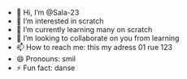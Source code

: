 - 👋 Hi, I’m @Sala-23
- 👀 I’m interested in scratch
- 🌱 I’m currently learning many on scratch
- 💞️ I’m looking to collaborate on you from learning 
- 📫 How to reach me: this my adress 01 rue 123
- 😄 Pronouns: smil
- ⚡ Fun fact: danse

<!---
Sala-23/Sala-23 is a ✨ special ✨ repository because its `README.md` (this file) appears on your GitHub profile.
You can click the Preview link to take a look at your changes.
--->
